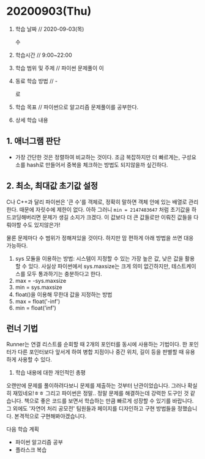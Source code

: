 # 20200903\(Thu\)

1. 학습 날짜 // 2020-09-03\(목\)

   수

2. 학습시간 // 9:00~22:00
3. 학습 범위 및 주제 // 파이썬 문제풀이 이
4. 동료 학습 방법 // -

   로

5. 학습 목표 // 파이썬으로 알고리즘 문제풀이를 공부한다.
6. 상세 학습 내용

## 1. 애너그램 판단

* 가장 간단한 것은 정렬하여 비교하는 것이다. 조금 복잡하지만 더 빠르게는, 구성요소를 hash로 만들어서 중복을 체크하는 방법도 되지않을까 싶긴하다.

## 2. 최소, 최대값 초기값 설정

C나 C++과 달리 파이썬은 '큰 수'를 객체로, 정확히 말하면 객체 안에 있는 배열로 관리한다. 때문에 자릿수에 제한이 없다. 아하 그러니 `min = 2147483647` 처럼 초기값을 하드코딩해버리면 문제가 생길 소지가 크겠다. 이 값보다 더 큰 값들로만 이뤄진 값들을 다뤄야할 수도 있지않은가!

물론 문제마다 수 범위가 정해져있을 것이다. 하지만 맘 편하게 아래 방법을 쓰면 대응 가능하다.

1. sys 모듈을 이용하는 방법: 시스템이 지정할 수 있는 가장 높은 값, 낮은 값을 활용할 수 있다. 사실상 파이썬에서 sys.maxsize는 크게 의미 없긴하지만, 테스트케이스를 모두 통과하기는 충분하다고 한다.
2. max = -sys.maxsize
3. min = sys.maxsize
4. float\(\)을 이용해 무한대 값을 지정하는 방법
5. max = float\('-inf'\)
6. min = float\('inf'\)

## 런너 기법

Runner는 연결 리스트를 순회할 때 2개의 포인터를 동시에 사용하는 기법이다. 한 포인터가 다른 포인터보다 앞서게 하여 병합 지점이나 중간 위치, 길이 등을 판별할 때 유용하게 사용할 수 있다.

1. 학습 내용에 대한 개인적인 총평

오랜만에 문제를 풀이하려다보니 문제를 제출하는 것부터 난관이었습니다. 그러나 확실히 재밌네요!ㅎㅎ 그리고 파이썬은 정말.. 정말 문제를 해결하는데 강력한 도구인 것 같습니다. 책으로 좋은 코드를 보면서 학습하는 만큼 빠르게 성장할 수 있기를 바랍니다. 그 외에도 '자연어 처리 공모전' 팀원들과 페이지를 디자인하고 구현 방법들을 정했습니다. 본격적으로 구현해봐야겠습니다.

다음 학습 계획

* 파이썬 알고리즘 공부
* 플라스크 복습


